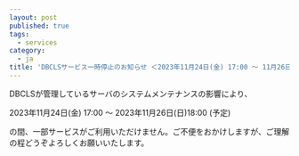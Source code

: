```yaml
---
layout: post
published: true
tags:
  - services
category:
  - ja
title: 'DBCLSサービス一時停止のお知らせ ＜2023年11月24日(金) 17:00 ～ 11月26日(日)18:00＞'
---
```

DBCLSが管理しているサーバのシステムメンテナンスの影響により、

2023年11月24日(金) 17:00 ～ 2023年11月26日(日)18:00 (予定)

の間、一部サービスがご利用いただけません。ご不便をおかけしますが、ご理解の程どうぞよろしくお願いいたします。
